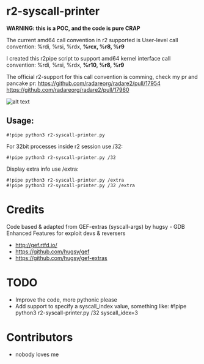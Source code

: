# r2-syscall-printer

**WARNING: this is a POC, and the code is pure CRAP**

The current amd64 call convention in r2 supported is User-level call convention: %rdi, %rsi, %rdx, **%rcx, %r8, %r9**

I created this r2pipe script to support amd64 kernel interface call convention: %rdi, %rsi, %rdx, **%r10, %r8, %r9**

The official r2-support for this call convention is comming, check my pr and pancake pr: https://github.com/radareorg/radare2/pull/17954 https://github.com/radareorg/radare2/pull/17960

![alt text](r2-syscall-printer.png)

## Usage:

```
#!pipe python3 r2-syscall-printer.py 
```

For 32bit processes inside r2 session use /32: 

```
#!pipe python3 r2-syscall-printer.py /32
```

Display extra info use /extra:
```
#!pipe python3 r2-syscall-printer.py /extra
#!pipe python3 r2-syscall-printer.py /32 /extra
```

# Credits

Code based & adapted from GEF-extras (syscall-args) by hugsy - GDB Enhanced Features for exploit devs & reversers
* http://gef.rtfd.io/
* https://github.com/hugsy/gef
* https://github.com/hugsy/gef-extras

# TODO

* Improve the code, more pythonic please
* Add support to specify a syscall_index value, something like: #!pipe python3 r2-syscall-printer.py /32 syscall_idex=3

# Contributors

* nobody loves me

